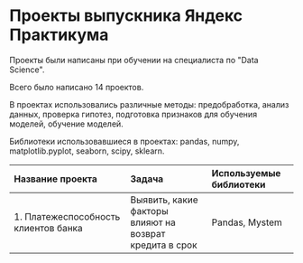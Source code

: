 # Проекты выпускника Яндекс Практикума

Проекты были написаны при обучении на специалиста по "Data Science".

Всего было написано 14 проектов.

В проектах использовались различные методы: предобработка, анализ данных, проверка гипотез, подготовка признаков для обучения моделей, обучение моделей.
 
Библиотеки использовавшиеся в проектах: pandas, numpy, matplotlib.pyplot, seaborn, scipy, sklearn.

Название проекта | Задача | Используемые библиотеки |
| :---------------------- | :---------------------- | :---------------------- |
1. Платежеспособность клиентов банка | Выявить, какие факторы влияют на возврат кредита в срок | Pandas, Mystem |
